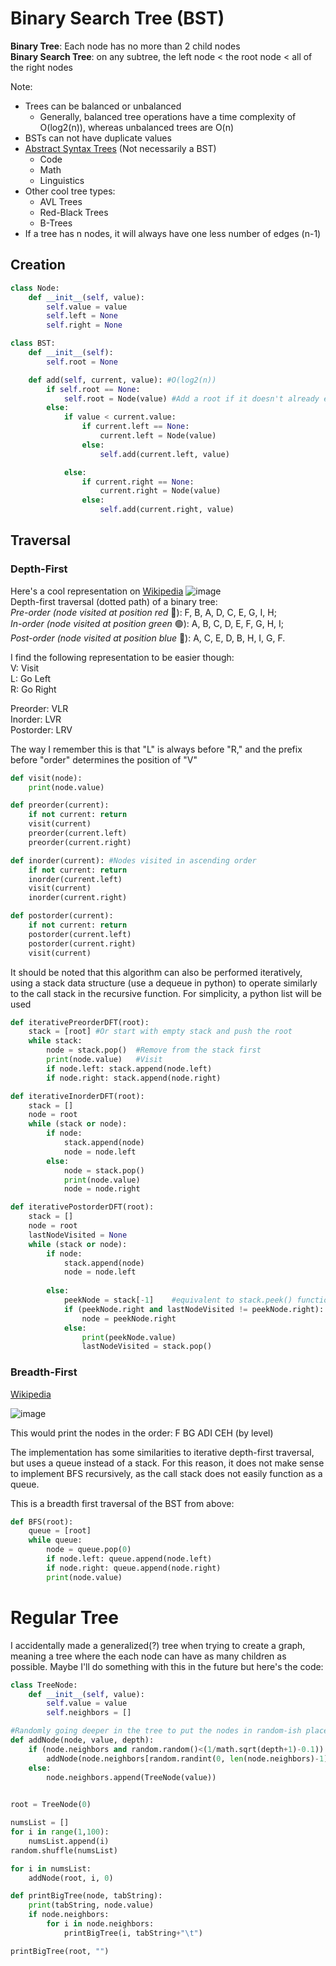 <!---
# Terminology

* *Root* - the top node in the tree
* *Neighbor* - A node that is directly linked to another
* *Parent* - a neighbor above
* *Child* - a neighbor below
* *Ancestor* - A node reachable by traversing its parent chain
* *Descendant* - A node in the node's subtree
* *Sibling* - Nodes that share a parent
* *Leaf* - A node with no children
* *Interior Node* - A node with children
* *Degree* - Number of children of a node
* *Degree* of a tree - Maximum degree of nodes in the tree
* *Distance* - Number of edges along the shortest path between two nodes
* *Level/Depth* - Number of edges along the unique path between a node and the root node
* *Height* - Maximum number of edges between a node and a leaf
* *Width* - Number of nodes in a level
* *Forest* - A collection of trees

Note:

* UC San Diego Video describes *Level/Depth* and *Height* as starting at one rather than 0.
--->

# Binary Search Tree (BST)

**Binary Tree**: Each node has no more than 2 child nodes  
**Binary Search Tree**: on any subtree, the left node < the root node < all of the right nodes

Note:

* Trees can be balanced or unbalanced
  * Generally, balanced tree operations have a time complexity of O(log2(n)), whereas unbalanced trees are O(n)
* BSTs can not have duplicate values
* [Abstract Syntax Trees](https://en.wikipedia.org/wiki/Abstract_syntax_tree) (Not necessarily a BST)
  * Code
  * Math
  * Linguistics
* Other cool tree types:
  * AVL Trees
  * Red-Black Trees
  * B-Trees
* If a tree has n nodes, it will always have one less number of edges (n-1)

## Creation

```python
class Node: 
    def __init__(self, value):
        self.value = value
        self.left = None
        self.right = None

class BST:
    def __init__(self):
        self.root = None

    def add(self, current, value): #O(log2(n))
        if self.root == None:
            self.root = Node(value) #Add a root if it doesn't already exist
        else:
            if value < current.value:
                if current.left == None:
                    current.left = Node(value)
                else:
                    self.add(current.left, value)

            else:
                if current.right == None:
                    current.right = Node(value)
                else:
                    self.add(current.right, value)
```

## Traversal

### Depth-First

Here's a cool representation on [Wikipedia](https://en.wikipedia.org/wiki/Tree_traversal#Depth-first_search) ![image](https://upload.wikimedia.org/wikipedia/commons/thumb/7/75/Sorted_binary_tree_ALL_RGB.svg/440px-Sorted_binary_tree_ALL_RGB.svg.png)  
Depth-first traversal (dotted path) of a binary tree:  
*Pre-order (node visited at position red* 🔴): F, B, A, D, C, E, G, I, H;  
*In-order (node visited at position green* 🟢): A, B, C, D, E, F, G, H, I;  
*Post-order (node visited at position blue* 🔵): A, C, E, D, B, H, I, G, F.

I find the following representation to be easier though:  
V: Visit  
L: Go Left  
R: Go Right  

Preorder: VLR  
Inorder: LVR  
Postorder: LRV

The way I remember this is that "L" is always before "R," and the prefix before "order" determines the position of "V"

```python
def visit(node):
    print(node.value)

def preorder(current):
    if not current: return
    visit(current)
    preorder(current.left)
    preorder(current.right)

def inorder(current): #Nodes visited in ascending order
    if not current: return
    inorder(current.left)
    visit(current)
    inorder(current.right)

def postorder(current):
    if not current: return
    postorder(current.left)
    postorder(current.right)
    visit(current)
```

It should be noted that this algorithm can also be performed iteratively, using a stack data structure (use a dequeue in python) to operate similarly to the call stack in the recursive function. For simplicity, a python list will be used

```python
def iterativePreorderDFT(root):
    stack = [root] #Or start with empty stack and push the root
    while stack:
        node = stack.pop()  #Remove from the stack first
        print(node.value)   #Visit
        if node.left: stack.append(node.left)
        if node.right: stack.append(node.right)

def iterativeInorderDFT(root):
    stack = []
    node = root
    while (stack or node):
        if node:
            stack.append(node)
            node = node.left
        else:
            node = stack.pop()
            print(node.value)
            node = node.right

def iterativePostorderDFT(root):
    stack = []
    node = root
    lastNodeVisited = None
    while (stack or node):
        if node:
            stack.append(node)
            node = node.left
        
        else:
            peekNode = stack[-1]    #equivalent to stack.peek() function, I don't like this but it's necessary
            if (peekNode.right and lastNodeVisited != peekNode.right):
                node = peekNode.right
            else:
                print(peekNode.value)
                lastNodeVisited = stack.pop()
```

<!---
Note:

* For a traversal of a more general graph, make sure to use some isVisited flag for DFS and BFS to avoid any infinite loops
* Preorder traversal is used to create a copy of a tree, since ...?
* Postorder traversal is used to delete a tree, since it frees up the child nodes then the parent node
--->

### Breadth-First

[Wikipedia](https://en.wikipedia.org/wiki/Tree_traversal#Breadth-first_search)

![image](https://upload.wikimedia.org/wikipedia/commons/thumb/d/d1/Sorted_binary_tree_breadth-first_traversal.svg/330px-Sorted_binary_tree_breadth-first_traversal.svg.png)

This would print the nodes in the order: F BG ADI CEH (by level)

The implementation has some similarities to iterative depth-first traversal, but uses a queue instead of a stack. For this reason, it does not make sense to implement BFS recursively, as the call stack does not easily function as a queue.

This is a breadth first traversal of the BST from above:

```python
def BFS(root):
    queue = [root]
    while queue:
        node = queue.pop(0)
        if node.left: queue.append(node.left)
        if node.right: queue.append(node.right)
        print(node.value)
```

# Regular Tree

I accidentally made a generalized(?) tree when trying to create a graph, meaning a tree where the each node can have as many children as possible. Maybe I'll do something with this in the future but here's the code:

```python
class TreeNode:
    def __init__(self, value):
        self.value = value
        self.neighbors = []

#Randomly going deeper in the tree to put the nodes in random-ish places. Note that earlier added nodes are more likely to get children
def addNode(node, value, depth):
    if (node.neighbors and random.random()<(1/math.sqrt(depth+1)-0.1)):
        addNode(node.neighbors[random.randint(0, len(node.neighbors)-1)], value, depth+1)
    else:
        node.neighbors.append(TreeNode(value))
        

root = TreeNode(0)

numsList = []
for i in range(1,100):
    numsList.append(i)
random.shuffle(numsList)

for i in numsList:
    addNode(root, i, 0)

def printBigTree(node, tabString):
    print(tabString, node.value)
    if node.neighbors:
        for i in node.neighbors:
            printBigTree(i, tabString+"\t")

printBigTree(root, "")
```